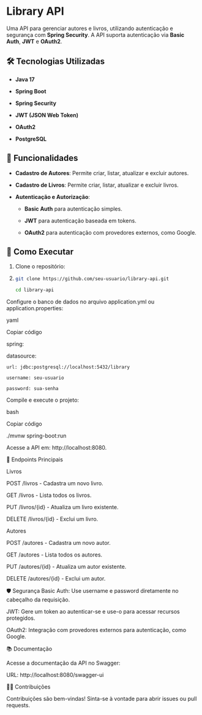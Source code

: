 # Library API

Uma API para gerenciar autores e livros, utilizando autenticação e segurança com **Spring Security**. A API suporta autenticação via **Basic Auth**, **JWT** e **OAuth2**.

## 🛠️ Tecnologias Utilizadas

- **Java 17**
  
- **Spring Boot**
  
- **Spring Security**
  
- **JWT (JSON Web Token)**
  
- **OAuth2**
  
- **PostgreSQL**

## 🔑 Funcionalidades

- **Cadastro de Autores**: Permite criar, listar, atualizar e excluir autores.
  
- **Cadastro de Livros**: Permite criar, listar, atualizar e excluir livros.
  
- **Autenticação e Autorização**:
  
  - **Basic Auth** para autenticação simples.
    
  - **JWT** para autenticação baseada em tokens.
    
  - **OAuth2** para autenticação com provedores externos, como Google.

## 🚀 Como Executar

1. Clone o repositório:
2. 
   ```bash
   git clone https://github.com/seu-usuario/library-api.git
   
   cd library-api
   
Configure o banco de dados no arquivo application.yml ou application.properties:

yaml

Copiar código

spring:

  datasource:
  
    url: jdbc:postgresql://localhost:5432/library
    
    username: seu-usuario
    
    password: sua-senha
    
Compile e execute o projeto:

bash

Copiar código

./mvnw spring-boot:run

Acesse a API em: http://localhost:8080.

📄 Endpoints Principais

Livros

POST /livros - Cadastra um novo livro.

GET /livros - Lista todos os livros.

PUT /livros/{id} - Atualiza um livro existente.

DELETE /livros/{id} - Exclui um livro.

Autores

POST /autores - Cadastra um novo autor.

GET /autores - Lista todos os autores.

PUT /autores/{id} - Atualiza um autor existente.

DELETE /autores/{id} - Exclui um autor.

🛡️ Segurança
Basic Auth: Use username e password diretamente no cabeçalho da requisição.

JWT: Gere um token ao autenticar-se e use-o para acessar recursos protegidos.

OAuth2: Integração com provedores externos para autenticação, como Google.

📚 Documentação

Acesse a documentação da API no Swagger:

URL: http://localhost:8080/swagger-ui

🧑‍💻 Contribuições

Contribuições são bem-vindas! Sinta-se à vontade para abrir issues ou pull requests.
